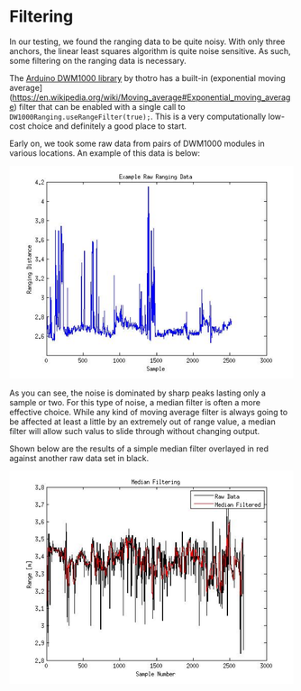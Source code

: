 # Filtering

In our testing, we found the ranging data to be quite noisy. With only three anchors, the linear least squares algorithm is quite noise sensitive. As such, some filtering on the ranging data is necessary.

The [Arduino DWM1000 library](https://github.com/thotro/arduino-dw1000) by thotro has a built-in (exponential moving average](https://en.wikipedia.org/wiki/Moving_average#Exponential_moving_average) filter that can be enabled with a single call to `DW1000Ranging.useRangeFilter(true);`. This is a very computationally low-cost choice and definitely a good place to start.

Early on, we took some raw data from pairs of DWM1000 modules in various locations. An example of this data is below:

![alt text](img/raw_range_data.jpg "Raw ranging data")

As you can see, the noise is dominated by sharp peaks lasting only a sample or two. For this type of noise, a median filter is often a more effective choice. While any kind of moving average filter is always going to be affected at least a little by an extremely out of range value, a median filter will allow such valus to slide through without changing output.

Shown below are the results of a simple median filter overlayed in red against another raw data set in black.

![alt text](img/median_filter.jpg)

